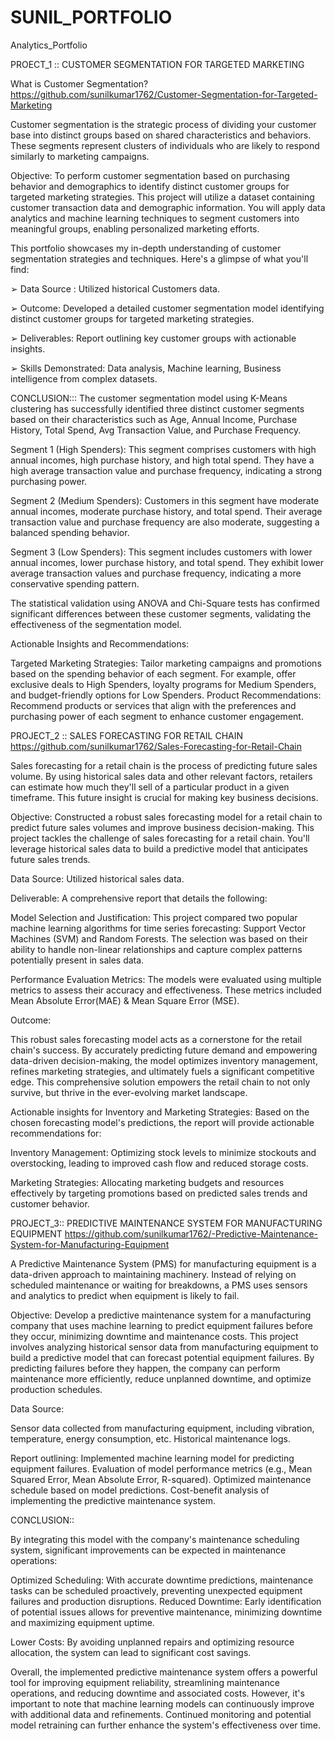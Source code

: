 # SUNIL_PORTFOLIO
Analytics_Portfolio

PROECT_1 ::  CUSTOMER SEGMENTATION FOR TARGETED MARKETING

What is Customer Segmentation?    https://github.com/sunilkumar1762/Customer-Segmentation-for-Targeted-Marketing

Customer segmentation is the strategic process of dividing your customer base into distinct groups based on shared characteristics and behaviors. These segments represent clusters of individuals who are likely to respond similarly to marketing campaigns.

Objective: To perform customer segmentation based on purchasing behavior and demographics to identify distinct customer groups for targeted marketing strategies.
This project will utilize a dataset containing customer transaction data and demographic information. You will apply data analytics and machine learning techniques to segment customers into meaningful groups, enabling personalized marketing efforts.

This portfolio showcases my in-depth understanding of customer segmentation strategies and techniques. Here's a glimpse of what you'll find:

➢ Data Source : Utilized historical Customers data.

➢ Outcome: Developed a detailed customer segmentation model identifying distinct customer groups for targeted marketing strategies.

➢ Deliverables: Report outlining key customer groups with actionable insights.

➢ Skills Demonstrated: Data analysis, Machine learning, Business intelligence from complex datasets.

CONCLUSION::: The customer segmentation model using K-Means clustering has successfully identified three distinct customer segments based on their characteristics such as Age, Annual Income, Purchase History, Total Spend, Avg Transaction Value, and Purchase Frequency.

Segment 1 (High Spenders): This segment comprises customers with high annual incomes, high purchase history, and high total spend. They have a high average transaction value and purchase frequency, indicating a strong purchasing power.

Segment 2 (Medium Spenders): Customers in this segment have moderate annual incomes, moderate purchase history, and total spend. Their average transaction value and purchase frequency are also moderate, suggesting a balanced spending behavior.

Segment 3 (Low Spenders): This segment includes customers with lower annual incomes, lower purchase history, and total spend. They exhibit lower average transaction values and purchase frequency, indicating a more conservative spending pattern.

The statistical validation using ANOVA and Chi-Square tests has confirmed significant differences between these customer segments, validating the effectiveness of the segmentation model.

Actionable Insights and Recommendations:

Targeted Marketing Strategies: Tailor marketing campaigns and promotions based on the spending behavior of each segment. For example, offer exclusive deals to High Spenders, loyalty programs for Medium Spenders, and budget-friendly options for Low Spenders. Product Recommendations: Recommend products or services that align with the preferences and purchasing power of each segment to enhance customer engagement.
 

PROJECT_2 ::  SALES FORECASTING FOR RETAIL CHAIN  https://github.com/sunilkumar1762/Sales-Forecasting-for-Retail-Chain

Sales forecasting for a retail chain is the process of predicting future sales volume.  By using historical sales data and other relevant factors, retailers can estimate how much they'll sell of a particular product in a given timeframe. This future insight is crucial for making key business decisions.

Objective: Constructed a robust sales forecasting model for a retail chain to predict future sales volumes and improve business decision-making. This project tackles the challenge of sales forecasting for a retail chain. You'll leverage historical sales data to build a predictive model that anticipates future sales trends. 

Data Source: Utilized historical sales data.

Deliverable: A comprehensive report that details the following:

Model Selection and Justification: This project compared two popular machine learning algorithms for time series forecasting: Support Vector Machines (SVM) and Random Forests. The selection was based on their ability to handle non-linear relationships and capture complex patterns potentially present in sales data.

Performance Evaluation Metrics: The models were evaluated using multiple metrics to assess their accuracy and effectiveness. These metrics included Mean Absolute Error(MAE) & Mean Square Error (MSE).


Outcome:

This robust sales forecasting model acts as a cornerstone for the retail chain's success. By accurately predicting future demand and empowering data-driven decision-making, the model optimizes inventory management, refines marketing strategies, and ultimately fuels a significant competitive edge. This comprehensive solution empowers the retail chain to not only survive, but thrive in the ever-evolving market landscape.

Actionable insights for Inventory and Marketing Strategies: Based on the chosen forecasting model's predictions, the report will provide actionable recommendations for:

Inventory Management: Optimizing stock levels to minimize stockouts and overstocking, leading to improved cash flow and reduced storage costs.

Marketing Strategies: Allocating marketing budgets and resources effectively by targeting promotions based on predicted sales trends and customer behavior.

PROJECT_3:: PREDICTIVE MAINTENANCE SYSTEM FOR MANUFACTURING EQUIPMENT   https://github.com/sunilkumar1762/-Predictive-Maintenance-System-for-Manufacturing-Equipment

A Predictive Maintenance System (PMS) for manufacturing equipment is a data-driven approach to maintaining machinery.  Instead of relying on scheduled maintenance or waiting for breakdowns, a PMS uses sensors and analytics to predict when equipment is likely to fail.

Objective: Develop a predictive maintenance system for a manufacturing company that uses machine learning to predict equipment failures before they occur, minimizing downtime and maintenance costs. This project involves analyzing historical sensor data from manufacturing equipment to build a predictive model that can forecast potential equipment failures. By predicting failures before they happen, the company can perform maintenance more efficiently, reduce unplanned downtime, and optimize production schedules.

Data Source:

Sensor data collected from manufacturing equipment, including vibration, temperature, energy consumption, etc.
Historical maintenance logs.

Report outlining:
Implemented machine learning model for predicting equipment failures.
Evaluation of model performance metrics (e.g., Mean Squared Error, Mean Absolute Error, R-squared).
Optimized maintenance schedule based on model predictions.
Cost-benefit analysis of implementing the predictive maintenance system.

CONCLUSION::

By integrating this model with the company's maintenance scheduling system, significant improvements can be expected in maintenance operations:

Optimized Scheduling: With accurate downtime predictions, maintenance tasks can be scheduled proactively, preventing unexpected equipment failures and production disruptions. Reduced Downtime: Early identification of potential issues allows for preventive maintenance, minimizing downtime and maximizing equipment uptime.

Lower Costs: By avoiding unplanned repairs and optimizing resource allocation, the system can lead to significant cost savings.

Overall, the implemented predictive maintenance system offers a powerful tool for improving equipment reliability, streamlining maintenance operations, and reducing downtime and associated costs. However, it's important to note that machine learning models can continuously improve with additional data and refinements. Continued monitoring and potential model retraining can further enhance the system's effectiveness over time.






